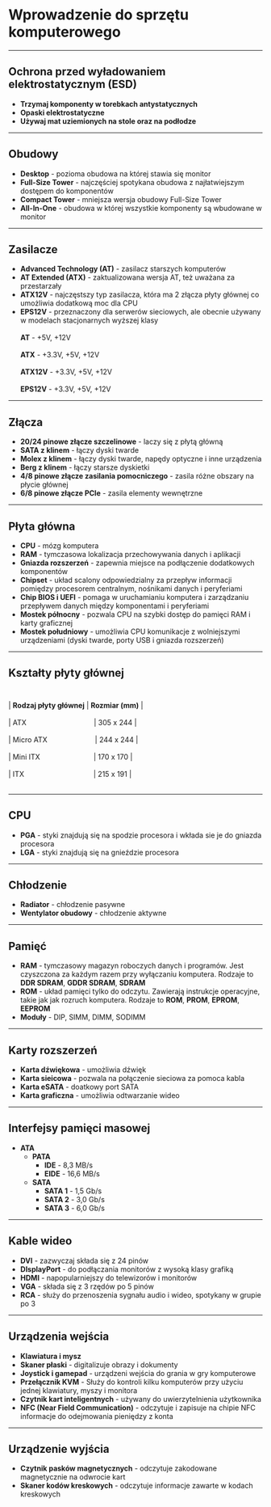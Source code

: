 # Wprowadzenie do sprzętu komputerowego
___
## Ochrona przed wyładowaniem elektrostatycznym (ESD)
- **Trzymaj komponenty w torebkach antystatycznych**
- **Opaski elektrostatyczne**
- **Używaj mat uziemionych na stole oraz na podłodze**
___
## Obudowy
- **Desktop** - pozioma obudowa na której stawia się monitor
- **Full-Size Tower** - najczęściej spotykana obudowa z najłatwiejszym dostępem do komponentów
- **Compact Tower** - mniejsza wersja obudowy Full-Size Tower
- **All-In-One** - obudowa w której wszystkie komponenty są wbudowane w monitor
___
## Zasilacze
- **Advanced Technology (AT)** - zasilacz starszych komputerów
- **AT Extended (ATX)** - zaktualizowana wersja AT, też uważana za przestarzały
- **ATX12V** - najczęstszy typ zasilacza, która ma 2 złącza płyty głównej co umożliwia dodatkową moc dla CPU
- **EPS12V** - przeznaczony dla serwerów sieciowych, ale obecnie używany w modelach stacjonarnych wyższej klasy <br></br>
**AT** - +5V, +12V <br></br>
**ATX** - +3.3V, +5V, +12V <br></br>
**ATX12V** - +3.3V, +5V, +12V <br></br>
**EPS12V** - +3.3V, +5V, +12V
___
## Złącza
- **20/24 pinowe złącze szczelinowe** - laczy się z płytą główną
- **SATA z klinem** - łączy dyski twarde
- **Molex z klinem** - łączy dyski twarde, napędy optyczne i inne urządzenia
- **Berg z klinem** - łączy starsze dyskietki
- **4/8 pinowe złącze zasilania pomocniczego** - zasila różne obszary na płycie głównej
- **6/8 pinowe złącze PCIe** - zasila elementy wewnętrzne
___
## Płyta główna
- **CPU** - mózg komputera
- **RAM** - tymczasowa lokalizacja przechowywania danych i aplikacji
- **Gniazda rozszerzeń** - zapewnia miejsce na podłączenie dodatkowych komponentów
- **Chipset** - układ scalony odpowiedzialny za przepływ informacji pomiędzy procesorem centralnym, nośnikami danych i peryferiami
- **Chip BIOS i UEFI** - pomaga w uruchamianiu komputera i zarządzaniu przepływem danych między komponentami i peryferiami
- **Mostek północny** - pozwala CPU na szybki dostęp do pamięci RAM i karty graficznej
- **Mostek południowy** - umożliwia CPU komunikacje z wolniejszymi urządzeniami (dyski twarde, porty USB i gniazda rozszerzeń)
___
## Kształty płyty głównej <br></br>
| **Rodzaj płyty głównej** | **Rozmiar (mm)**     | <br></br>
| ATX           &nbsp;&nbsp;&nbsp;&nbsp;&nbsp;&nbsp;&nbsp;&nbsp;&nbsp;&nbsp;&nbsp;&nbsp;&nbsp;&nbsp;&nbsp;&nbsp;&nbsp;&nbsp;&nbsp;&nbsp;&nbsp;&nbsp;&nbsp;&nbsp;&nbsp;&nbsp;&nbsp;&nbsp;&nbsp;&nbsp;&nbsp;&nbsp;           | 305 x 244            | <br></br>
| Micro ATX     &nbsp;&nbsp;&nbsp;&nbsp;&nbsp;&nbsp;&nbsp;&nbsp;&nbsp;&nbsp;&nbsp;&nbsp;&nbsp;&nbsp;&nbsp;&nbsp;&nbsp;&nbsp;&nbsp;&nbsp;&nbsp;&nbsp;     | 244 x 244            | <br></br>
| Mini ITX     &nbsp;&nbsp;&nbsp;&nbsp;&nbsp;&nbsp;&nbsp;&nbsp;&nbsp;&nbsp;&nbsp;&nbsp;&nbsp;&nbsp;&nbsp;&nbsp;&nbsp;&nbsp;&nbsp;&nbsp;&nbsp;&nbsp;&nbsp;&nbsp;&nbsp;    | 170 x 170            | <br></br>
| ITX           &nbsp;&nbsp;&nbsp;&nbsp;&nbsp;&nbsp;&nbsp;&nbsp;&nbsp;&nbsp;&nbsp;&nbsp;&nbsp;&nbsp;&nbsp;&nbsp;&nbsp;&nbsp;&nbsp;&nbsp;&nbsp;&nbsp;&nbsp;&nbsp;&nbsp;&nbsp;&nbsp;&nbsp;&nbsp;&nbsp;&nbsp;&nbsp;&nbsp;       | 215 x 191            | <br></br>
___
## CPU
- **PGA** - styki znajdują się na spodzie procesora i wkłada sie je do gniazda procesora
- **LGA** - styki znajdują się na gnieździe procesora
___
## Chłodzenie
- **Radiator** - chłodzenie pasywne
- **Wentylator obudowy** - chłodzenie aktywne
___
## Pamięć
- **RAM** - tymczasowy magazyn roboczych danych i programów. Jest czyszczona za każdym razem przy wyłączaniu komputera. Rodzaje to **DDR SDRAM**, **GDDR SDRAM**, **SDRAM**
- **ROM** - układ pamięci tylko do odczytu. Zawierają instrukcje operacyjne, takie jak jak rozruch komputera. Rodzaje to **ROM**, **PROM**, **EPROM**, **EEPROM**
- **Moduły** - DIP, SIMM, DIMM, SODIMM
___
## Karty rozszerzeń 
- **Karta dźwiękowa** - umożliwia dźwięk
- **Karta sieicowa** -  pozwala na połączenie sieciowa za pomoca kabla
- **Karta eSATA** - doatkowy port SATA
- **Karta graficzna** - umożliwia odtwarzanie wideo
___
## Interfejsy pamięci masowej
- **ATA**
  - **PATA**
    - **IDE** - 8,3 MB/s
    - **EIDE** - 16,6 MB/s
  - **SATA**
    - **SATA 1** - 1,5 Gb/s
    - **SATA 2** - 3,0 Gb/s
    - **SATA 3** - 6,0 Gb/s
___
## Kable wideo
- **DVI** - zazwyczaj składa się z 24 pinów
- **DIsplayPort** - do podłączania monitorów z wysoką klasy grafiką
- **HDMI** - napopularniejszy do telewizorów i monitorów
- **VGA** - składa się z 3 rzędów po 5 pinów
- **RCA** - służy do przenoszenia sygnału audio i wideo, spotykany w grupie po 3
___
## Urządzenia wejścia
- **Klawiatura i mysz**
- **Skaner płaski** - digitalizuje obrazy i dokumenty
- **Joystick i gamepad** - urządzeni wejścia do grania w gry komputerowe
- **Przełącznik KVM** - Służy do kontroli kilku komputerów przy użyciu jednej klawiatury, myszy i monitora
- **Czytnik kart inteligentnych** - używany do uwierzytelnienia użytkownika
- **NFC (Near Field Communication)** - odczytuje i zapisuje na chipie NFC informacje do odejmowania pieniędzy z konta
___
## Urządzenie wyjścia
- **Czytnik pasków magnetycznych** - odczytuje zakodowane magnetycznie na odwrocie kart
- **Skaner kodów kreskowych** - odczytuje informacje zawarte w kodach kreskowych

